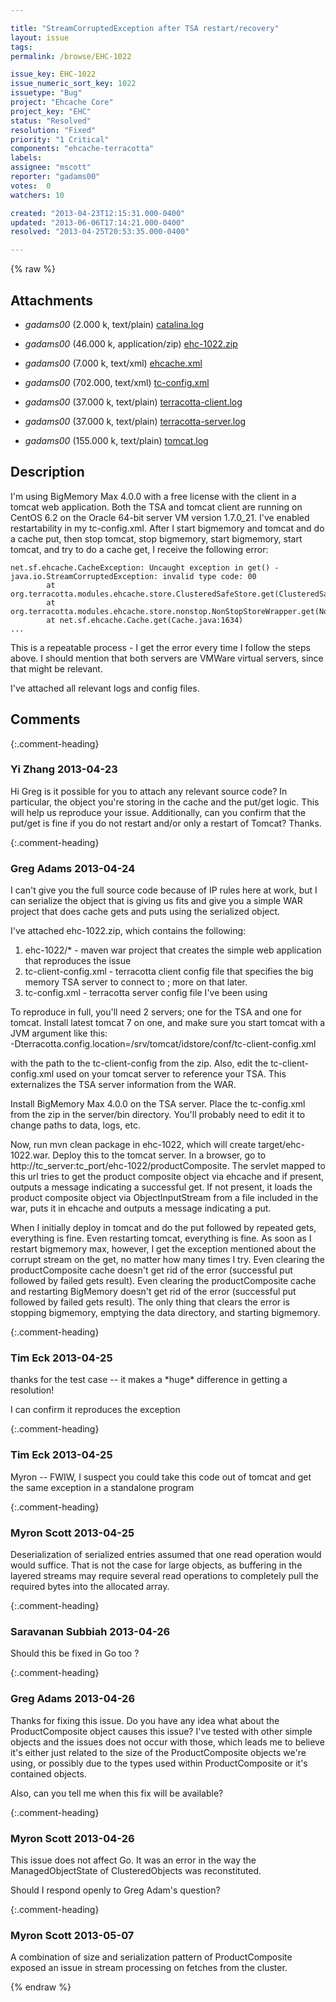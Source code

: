 ```yaml
---

title: "StreamCorruptedException after TSA restart/recovery"
layout: issue
tags: 
permalink: /browse/EHC-1022

issue_key: EHC-1022
issue_numeric_sort_key: 1022
issuetype: "Bug"
project: "Ehcache Core"
project_key: "EHC"
status: "Resolved"
resolution: "Fixed"
priority: "1 Critical"
components: "ehcache-terracotta"
labels: 
assignee: "mscott"
reporter: "gadams00"
votes:  0
watchers: 10

created: "2013-04-23T12:15:31.000-0400"
updated: "2013-06-06T17:14:21.000-0400"
resolved: "2013-04-25T20:53:35.000-0400"

---
```




{% raw %}


## Attachments

* <em>gadams00</em> (2.000 k, text/plain) [catalina.log](/attachments/EHC/EHC-1022/catalina.log)

* <em>gadams00</em> (46.000 k, application/zip) [ehc-1022.zip](/attachments/EHC/EHC-1022/ehc-1022.zip)

* <em>gadams00</em> (7.000 k, text/xml) [ehcache.xml](/attachments/EHC/EHC-1022/ehcache.xml)

* <em>gadams00</em> (702.000, text/xml) [tc-config.xml](/attachments/EHC/EHC-1022/tc-config.xml)

* <em>gadams00</em> (37.000 k, text/plain) [terracotta-client.log](/attachments/EHC/EHC-1022/terracotta-client.log)

* <em>gadams00</em> (37.000 k, text/plain) [terracotta-server.log](/attachments/EHC/EHC-1022/terracotta-server.log)

* <em>gadams00</em> (155.000 k, text/plain) [tomcat.log](/attachments/EHC/EHC-1022/tomcat.log)




## Description

<div markdown="1" class="description">

I'm using BigMemory Max 4.0.0 with a free license with the client in a tomcat web application. Both the TSA and tomcat client are running on CentOS 6.2 on the Oracle 64-bit server VM version 1.7.0\_21. I've enabled restartability in my tc-config.xml. After I start bigmemory and tomcat and do a cache put, then stop tomcat, stop bigmemory, start bigmemory, start tomcat, and try to do a cache get, I receive the following error:


```
net.sf.ehcache.CacheException: Uncaught exception in get() - java.io.StreamCorruptedException: invalid type code: 00
        at org.terracotta.modules.ehcache.store.ClusteredSafeStore.get(ClusteredSafeStore.java:203)
        at org.terracotta.modules.ehcache.store.nonstop.NonStopStoreWrapper.get(NonStopStoreWrapper.java:517)
        at net.sf.ehcache.Cache.get(Cache.java:1634)
...
```


This is a repeatable process - I get the error every time I follow the steps above. I should mention that both servers are VMWare virtual servers, since that might be relevant.

I've attached all relevant logs and config files. 

</div>

## Comments


{:.comment-heading}
### **Yi Zhang** <span class="date">2013-04-23</span>

<div markdown="1" class="comment">

Hi Greg is it possible for you to attach any relevant source code? In particular, the object you're storing in the cache and the put/get logic.
This will help us reproduce your issue.
Additionally, can you confirm that the put/get is fine if you do not restart and/or only a restart of Tomcat?
Thanks.


</div>


{:.comment-heading}
### **Greg Adams** <span class="date">2013-04-24</span>

<div markdown="1" class="comment">

I can't give you the full source code because of IP rules here at work, but I can serialize the object that is giving us fits and give you a simple WAR project that does cache gets and puts using the serialized object. 

I've attached ehc-1022.zip, which contains the following:

1. ehc-1022/\* - maven war project that creates the simple web application that reproduces the issue
2. tc-client-config.xml - terracotta client config file that specifies the big memory TSA server to connect to ; more on that later.
3. tc-config.xml - terracotta server config file I've been using

To reproduce in full, you'll need 2 servers; one for the TSA and one for tomcat. Install latest tomcat 7 on one, and make sure you start tomcat with a JVM argument like this:  
-Dterracotta.config.location=/srv/tomcat/idstore/conf/tc-client-config.xml

with the path to the tc-client-config from the zip. Also, edit the tc-client-config.xml used on your tomcat server to reference your TSA. This externalizes the TSA server information from the WAR.

Install BigMemory Max 4.0.0 on the TSA server. Place the tc-config.xml from the zip in the server/bin directory. You'll probably need to edit it to change paths to data, logs, etc.

Now, run mvn clean package in ehc-1022, which will create target/ehc-1022.war. Deploy this to the tomcat server. In a browser, go to http://tc\_server:tc\_port/ehc-1022/productComposite. The servlet mapped to this url tries to get the product composite object via ehcache and if present, outputs a message indicating a successful get. If not present, it loads the product composite object via ObjectInputStream from a file included in the war, puts it in ehcache and outputs a message indicating a put.

When I initially deploy in tomcat and do the put followed by repeated gets, everything is fine. Even restarting tomcat, everything is fine. As soon as I restart bigmemory max, however, I get the exception mentioned about the corrupt stream on the get, no matter how many times I try. Even clearing the productComposite cache doesn't get rid of the error (successful put followed by failed gets result). Even clearing the productComposite cache and restarting BigMemory doesn't get rid of the error (successful put followed by failed gets result). The only thing that clears the error is stopping bigmemory, emptying the data directory, and starting bigmemory.

</div>


{:.comment-heading}
### **Tim Eck** <span class="date">2013-04-25</span>

<div markdown="1" class="comment">

thanks for the test case -- it makes a \*huge\* difference in getting a resolution! 

I can confirm it reproduces the exception

</div>


{:.comment-heading}
### **Tim Eck** <span class="date">2013-04-25</span>

<div markdown="1" class="comment">

Myron -- FWIW, I suspect you could take this code out of tomcat and get the same exception in a standalone program

</div>


{:.comment-heading}
### **Myron Scott** <span class="date">2013-04-25</span>

<div markdown="1" class="comment">

Deserialization of serialized entries assumed that one read operation would would suffice.  That is not the case for large objects, as buffering in the layered streams may require several read operations to completely pull the required bytes into the allocated array.

</div>


{:.comment-heading}
### **Saravanan Subbiah** <span class="date">2013-04-26</span>

<div markdown="1" class="comment">

Should this be fixed in Go too ?

</div>


{:.comment-heading}
### **Greg Adams** <span class="date">2013-04-26</span>

<div markdown="1" class="comment">

Thanks for fixing this issue. Do you have any idea what about the ProductComposite object causes this issue? I've tested with other simple objects and the issues does not occur with those, which leads me to believe it's either just related to the size of the ProductComposite objects we're using, or possibly due to the types used within ProductComposite or it's contained objects.

Also, can you tell me when this fix will be available?

</div>


{:.comment-heading}
### **Myron Scott** <span class="date">2013-04-26</span>

<div markdown="1" class="comment">

This issue does not affect Go.  It was an error in the way the ManagedObjectState of ClusteredObjects was reconstituted.

Should I respond openly to Greg Adam's question?

</div>


{:.comment-heading}
### **Myron Scott** <span class="date">2013-05-07</span>

<div markdown="1" class="comment">

A combination of size and serialization pattern of ProductComposite exposed an issue in stream processing on fetches from the cluster.

</div>



{% endraw %}
